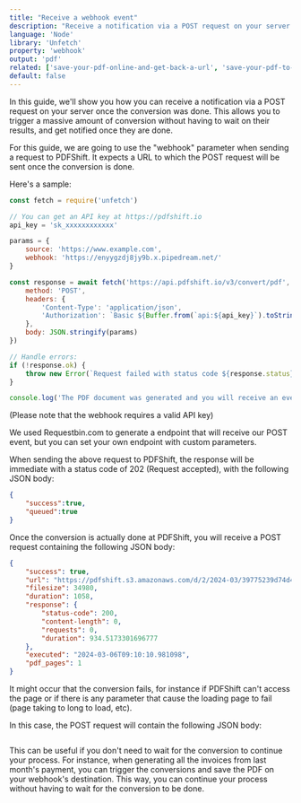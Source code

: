 ```yaml
---
title: "Receive a webhook event"
description: "Receive a notification via a POST request on your server once the conversion was done. This allows you to trigger a massive amount of conversion without having to wait on their results, and get notified once they are done. This guides will show you how to receive webhook events in Node and the Unfetch library to call the PDFShift's API."
language: 'Node'
library: 'Unfetch'
property: 'webhook'
output: 'pdf'
related: ['save-your-pdf-online-and-get-back-a-url', 'save-your-pdf-to-your-amazon-s3-bucket']
default: false
---
```


In this guide, we'll show you how you can receive a notification via a POST request on your server once the conversion was done. This allows you to trigger a massive amount of conversion without having to wait on their results, and get notified once they are done.

For this guide, we are going to use the "webhook" parameter when sending a request to PDFShift. It expects a URL to which the POST request will be sent once the conversion is done.

Here's a sample:

```javascript
const fetch = require('unfetch')

// You can get an API key at https://pdfshift.io
api_key = 'sk_xxxxxxxxxxxx'

params = {
    source: 'https://www.example.com',
    webhook: 'https://enyygzdj8jy9b.x.pipedream.net/'
}

const response = await fetch('https://api.pdfshift.io/v3/convert/pdf', {
    method: 'POST',
    headers: {
        'Content-Type': 'application/json',
        'Authorization': `Basic ${Buffer.from(`api:${api_key}`).toString('base64')}`
    },
    body: JSON.stringify(params)
})

// Handle errors:
if (!response.ok) {
    throw new Error(`Request failed with status code ${response.status}: ${response.data}`);
}

console.log('The PDF document was generated and you will receive an event on your webhook once it is done.');
```

(Please note that the webhook requires a valid API key)

We used Requestbin.com to generate a endpoint that will receive our POST event, but you can set your own endpoint with custom parameters.

When sending the above request to PDFShift, the response will be immediate with a status code of 202 (Request accepted), with the following JSON body:

```json
{
    "success":true,
    "queued":true
}
```


Once the conversion is actually done at PDFShift, you will receive a POST request containing the following JSON body:

```json
{
    "success": true,
    "url": "https://pdfshift.s3.amazonaws.com/d/2/2024-03/39775239d74d4accbabb709800f034d2/8a3ec881-fa69-4059-9c71-0f40c633317e.pdf",
    "filesize": 34980,
    "duration": 1058,
    "response": {
        "status-code": 200,
        "content-length": 0,
        "requests": 0,
        "duration": 934.5173301696777
    },
    "executed": "2024-03-06T09:10:10.981098",
    "pdf_pages": 1
}
```

It might occur that the conversion fails, for instance if PDFShift can't access the page or if there is any parameter that cause the loading page to fail (page taking to long to load, etc).

In this case, the POST request will contain the following JSON body:

```json

```

This can be useful if you don't need to wait for the conversion to continue your process. For instance, when generating all the invoices from last month's payment, you can trigger the conversions and save the PDF on your webhook's destination. This way, you can continue your process without having to wait for the conversion to be done.